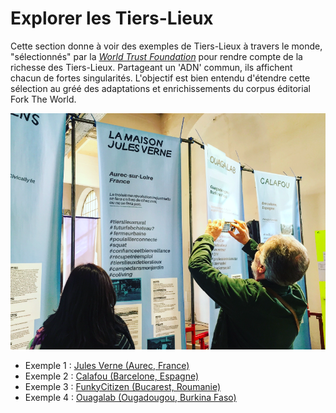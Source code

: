 # Explorer les Tiers-Lieux

Cette section donne à voir des exemples de Tiers-Lieux à travers le monde, "sélectionnés" par la [_World Trust Foundation_](https://www.flickr.com/photos/sylviafredriksson/albums/72157678188984663) pour rendre compte de la richesse des Tiers-Lieux. Partageant un 'ADN' commun, ils affichent chacun de fortes singularités. L'objectif est bien entendu d'étendre cette sélection au gréé des adaptations et enrichissements du corpus éditorial Fork The World.

![](/assets/forktheworkd_tierslieux_exemples.png)

* Exemple 1 : [Jules Verne \(Aurec, France\)](https://nicolasloubet.gitbooks.io/fork-the-world/content/exemples/maison-jules-verne.html)
* Exemple 2 : [Calafou \(Barcelone, Espagne\)](https://nicolasloubet.gitbooks.io/fork-the-world/content/calafou-barcelone.html)
* Exemple 3 : [FunkyCitizen \(Bucarest, Roumanie\)](https://nicolasloubet.gitbooks.io/fork-the-world/content/exemples/funkycitizen-bucarest.html)
* Exemple 4 : [Ouagalab \(Ougadougou, Burkina Faso\)](https://nicolasloubet.gitbooks.io/fork-the-world/content/exemples/ouagalab-ougadougou.html)



